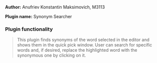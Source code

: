 **Author:** Anufriev Konstantin Maksimovich, M3113

**Plugin name:** Synonym Searcher

### Plugin functionality
>This plugin finds synonyms of the word selected in the editor and shows them in the quick pick window. User can search for specific words and, if desired, replace the highlighted word with the synonymous one by clicking on it.
